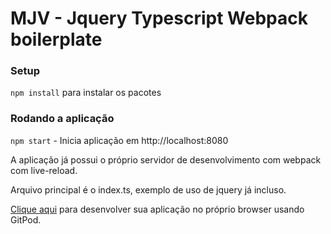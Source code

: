 # MJV - Jquery Typescript Webpack boilerplate

### Setup
`npm install` para instalar os pacotes

### Rodando a aplicação
`npm start` - Inicia aplicação em http://localhost:8080

A aplicação já possui o próprio servidor de desenvolvimento com webpack com live-reload.

Arquivo principal é o index.ts, exemplo de uso de jquery já incluso.

[Clique aqui](https://gitpod.io/#https://github.com/alanjhonnes/mjv-jquery-typescript) para desenvolver sua aplicação no próprio browser usando GitPod.